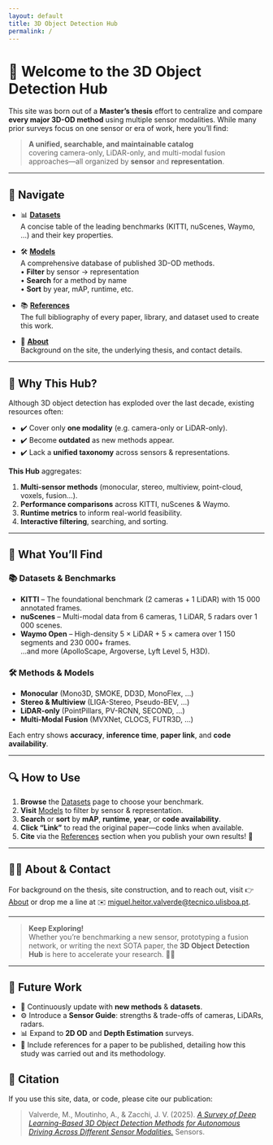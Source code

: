 ```yaml
---
layout: default
title: 3D Object Detection Hub
permalink: /
---
```


# 🎉 Welcome to the **3D Object Detection Hub**

This site was born out of a **Master’s thesis** effort to centralize and compare **every major 3D-OD method** using multiple sensor modalities. While many prior surveys focus on one sensor or era of work, here you’ll find:

> **A unified, searchable, and maintainable catalog**  
> covering camera-only, LiDAR-only, and multi-modal fusion approaches—all organized by **sensor** and **representation**.

---

## 🔗 Navigate

- 📊 [**Datasets**](/datasets/)  
  A concise table of the leading benchmarks (KITTI, nuScenes, Waymo, …) and their key properties.

- 🛠️ [**Models**](/3d-object-detection/)  
  A comprehensive database of published 3D-OD methods.  
  • **Filter** by sensor → representation  
  • **Search** for a method by name  
  • **Sort** by year, mAP, runtime, etc.

- 📚 [**References**](/references/)  
  The full bibliography of every paper, library, and dataset used to create this work.

- 👤 [**About**](/about/)  
  Background on the site, the underlying thesis, and contact details.

---

## 📖 Why This Hub?

Although 3D object detection has exploded over the last decade, existing resources often:

- ✔️ Cover only **one modality** (e.g. camera-only or LiDAR-only).  
- ✔️ Become **outdated** as new methods appear.  
- ✔️ Lack a **unified taxonomy** across sensors & representations.

**This Hub** aggregates:

1. **Multi-sensor methods** (monocular, stereo, multiview, point-cloud, voxels, fusion…).  
2. **Performance comparisons** across KITTI, nuScenes & Waymo.  
3. **Runtime metrics** to inform real-world feasibility.  
4. **Interactive filtering**, searching, and sorting.

---

## 🚀 What You’ll Find

### 📚 Datasets & Benchmarks
- **KITTI** – The foundational benchmark (2 cameras + 1 LiDAR) with 15 000 annotated frames.  
- **nuScenes** – Multi-modal data from 6 cameras, 1 LiDAR, 5 radars over 1 000 scenes.  
- **Waymo Open** – High-density 5 × LiDAR + 5 × camera over 1 150 segments and 230 000+ frames.  
…and more (ApolloScape, Argoverse, Lyft Level 5, H3D).

### 🛠️ Methods & Models
- **Monocular** (Mono3D, SMOKE, DD3D, MonoFlex, …)  
- **Stereo & Multiview** (LIGA-Stereo, Pseudo-BEV, …)  
- **LiDAR-only** (PointPillars, PV-RCNN, SECOND, …)  
- **Multi-Modal Fusion** (MVXNet, CLOCS, FUTR3D, …)  

Each entry shows **accuracy**, **inference time**, **paper link**, and **code availability**.

---

## 🔍 How to Use

1. **Browse** the [Datasets](/datasets/) page to choose your benchmark.  
2. **Visit** [Models](/3d-object-detection/) to filter by sensor & representation.  
3. **Search** or **sort** by **mAP**, **runtime**, **year**, or **code availability**.  
4. **Click “Link”** to read the original paper—code links when available.  
5. **Cite** via the [References](/references/) section when you publish your own results! 📑

---

## 🙋‍♂️ About & Contact

For background on the thesis, site construction, and to reach out, visit 👉 [About](/about/) or drop me a line at ✉️ [miguel.heitor.valverde@tecnico.ulisboa.pt](mailto:miguel.heitor.valverde@tecnico.ulisboa.pt).

---

> **Keep Exploring!**  
> Whether you’re benchmarking a new sensor, prototyping a fusion network, or writing the next SOTA paper, the **3D Object Detection Hub** is here to accelerate your research. 🔬🚗

---

## 🔮 Future Work

- 🔄 Continuously update with **new methods** & **datasets**.  
- ⚙️ Introduce a **Sensor Guide**: strengths & trade-offs of cameras, LiDARs, radars.  
- 📊 Expand to **2D OD** and **Depth Estimation** surveys.  
- 📝 Include references for a paper to be published, detailing how this study was carried out and its methodology.
 
## 📑 Citation

If you use this site, data, or code, please cite our publication:

> Valverde, M., Moutinho, A., & Zacchi, J. V. (2025). [*A Survey of Deep Learning-Based 3D Object Detection Methods for Autonomous Driving Across Different Sensor Modalities.*](https://www.mdpi.com/1424-8220/25/17/5264) Sensors.




